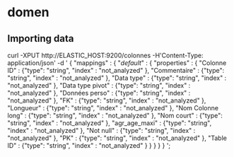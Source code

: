 # domen


## Importing data

curl -XPUT http://ELASTIC_HOST:9200/colonnes -H'Content-Type: application/json' -d '
{
 "mappings" : {
  "_default_" : {
   "properties" : {
    "Colonne ID" : {"type": "string", "index" : "not_analyzed" },
    "Commentaire" : {"type": "string", "index" : "not_analyzed" },
    "Data type" : {"type": "string", "index" : "not_analyzed" },
    "Data type pivot" : {"type": "string", "index" : "not_analyzed" },
    "Données perso" : {"type": "string", "index" : "not_analyzed" },
    "FK" : {"type": "string", "index" : "not_analyzed" },
    "Longueur" : {"type": "string", "index" : "not_analyzed" },
    "Nom Colonne long" : {"type": "string", "index" : "not_analyzed" },
    "Nom court" : {"type": "string", "index" : "not_analyzed" },
    "agr_age_maxi" : {"type": "string", "index" : "not_analyzed" },
    "Not null" : {"type": "string", "index" : "not_analyzed" },
    "PK" : {"type": "string", "index" : "not_analyzed" },
    "Table ID" : {"type": "string", "index" : "not_analyzed" }
   }
  }
 }
}
';